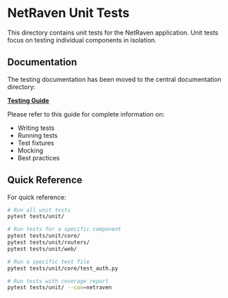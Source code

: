 # NetRaven Unit Tests

This directory contains unit tests for the NetRaven application. Unit tests focus on testing individual components in isolation.

## Documentation

The testing documentation has been moved to the central documentation directory:

**[Testing Guide](../../docs/guides/developer/testing.md)**

Please refer to this guide for complete information on:
- Writing tests
- Running tests
- Test fixtures
- Mocking
- Best practices

## Quick Reference

For quick reference:

```bash
# Run all unit tests
pytest tests/unit/

# Run tests for a specific component
pytest tests/unit/core/
pytest tests/unit/routers/
pytest tests/unit/web/

# Run a specific test file
pytest tests/unit/core/test_auth.py

# Run tests with coverage report
pytest tests/unit/ --cov=netraven
``` 